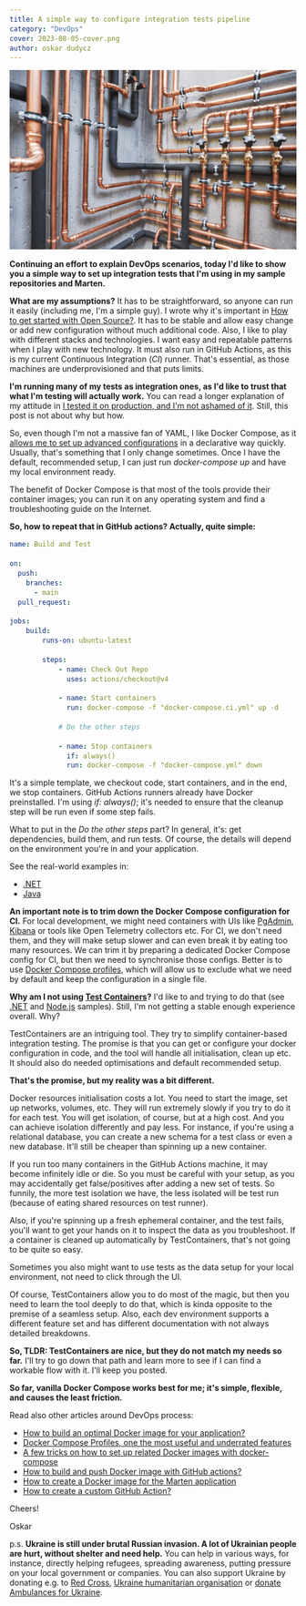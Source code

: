```yaml
---
title: A simple way to configure integration tests pipeline
category: "DevOps"
cover: 2023-08-05-cover.png
author: oskar dudycz
---
```


![cover](2023-08-05-cover.png)

**Continuing an effort to explain DevOps scenarios, today I'd like to show you a simple way to set up integration tests that I'm using in my sample repositories and Marten.**

**What are my assumptions?** It has to be straightforward, so anyone can run it easily (including me, I'm a simple guy). I wrote why it's important in [How to get started with Open Source?](/en/how_to_start_with_open_source/). It has to be stable and allow easy change or add new configuration without much additional code. Also, I like to play with different stacks and technologies. I want easy and repeatable patterns when I play with new technology. It must also run in GitHub Actions, as this is my current Continuous Integration (_CI_) runner. That's essential, as those machines are underprovisioned and that puts limits.

**I'm running many of my tests as integration ones, as I'd like to trust that what I'm testing will actually work.** You can read a longer explanation of my attitude in [I tested it on production, and I'm not ashamed of it](/en/i_tested_on_production/). Still, this post is not about why but how.

So, even though I'm not a massive fan of YAML, I like Docker Compose, as it [allows me to set up advanced configurations](/en/tricks_on_how_to_set_up_related_docker_images/) in a declarative way quickly. Usually, that's something that I only change sometimes. Once I have the default, recommended setup, I can just run _docker-compose up_ and have my local environment ready. 

The benefit of Docker Compose is that most of the tools provide their container images; you can run it on any operating system and find a troubleshooting guide on the Internet.

**So, how to repeat that in GitHub actions? Actually, quite simple:**

```yml
name: Build and Test

on:
  push:
    branches:
      - main
  pull_request:

jobs:
    build:
        runs-on: ubuntu-latest

        steps:
            - name: Check Out Repo
              uses: actions/checkout@v4

            - name: Start containers
              run: docker-compose -f "docker-compose.ci.yml" up -d

            # Do the other steps

            - name: Stop containers
              if: always()
              run: docker-compose -f "docker-compose.yml" down
```

It's a simple template, we checkout code, start containers, and in the end, we stop containers. GitHub Actions runners already have Docker preinstalled. I'm using _if: always()_; it's needed to ensure that the cleanup step will be run even if some step fails.

What to put in the _Do the other steps_ part? In general, it's: get dependencies, build them, and run tests. Of course, the details will depend on the environment you're in and your application. 

See the real-world examples in:
- [.NET](https://github.com/oskardudycz/EventSourcing.NetCore/blob/main/.github/workflows/build.dotnet.yml#L20)
- [Java](https://github.com/oskardudycz/EventSourcing.JVM/blob/main/.github/workflows/samples_event-sourcing-esdb-simple.yml#L35)

**An important note is to trim down the Docker Compose configuration for CI.** For local development, we might need containers with UIs like [PgAdmin](https://www.pgadmin.org/), [Kibana](https://www.elastic.co/kibana) or tools like Open Telemetry collectors etc. For CI, we don't need them, and they will make setup slower and can even break it by eating too many resources. We can trim it by preparing a dedicated Docker Compose config for CI, but then we need to synchronise those configs. Better is to use [Docker Compose profiles](https://docs.docker.com/compose/profiles/), which will allow us to exclude what we need by default and keep the configuration in a single file.

**Why am I not using [Test Containers](https://testcontainers.com/)?** I'd like to and trying to do that (see [.NET](https://github.com/oskardudycz/EventSourcing.NetCore/pull/221) and [Node.js](https://github.com/oskardudycz/EventSourcing.NodeJS/blob/main/samples/hotelManagement/src/core/testing/eventStoreDB/eventStoreDBContainer.ts) samples). Still, I'm not getting a stable enough experience overall. Why?

TestContainers are an intriguing tool. They try to simplify container-based integration testing. The promise is that you can get or configure your docker configuration in code, and the tool will handle all initialisation, clean up etc. It should also do needed optimisations and default recommended setup. 

**That's the promise, but my reality was a bit different.**

Docker resources initialisation costs a lot. You need to start the image, set up networks, volumes, etc. They will run extremely slowly if you try to do it for each test. You will get isolation, of course, but at a high cost. And you can achieve isolation differently and pay less. For instance, if you're using a relational database, you can create a new schema for a test class or even a new database. It'll still be cheaper than spinning up a new container.

If you run too many containers in the GitHub Actions machine, it may become infinitely idle or die. So you must be careful with your setup, as you may accidentally get false/positives after adding a new set of tests. So funnily, the more test isolation we have, the less isolated will be test run (because of eating shared resources on test runner).

Also, if you're spinning up a fresh ephemeral container, and the test fails, you'll want to get your hands on it to inspect the data as you troubleshoot. If a container is cleaned up automatically by TestContainers, that's not going to be quite so easy. 

Sometimes you also might want to use tests as the data setup for your local environment, not need to click through the UI.

Of course, TestContainers allow you to do most of the magic, but then you need to learn the tool deeply to do that, which is kinda opposite to the premise of a seamless setup. Also, each dev environment supports a different feature set and has different documentation with not always detailed breakdowns.

**So, TLDR: TestContainers are nice, but they do not match my needs so far.** I'll try to go down that path and learn more to see if I can find a workable flow with it. I'll keep you posted.

**So far, vanilla Docker Compose works best for me; it's simple, flexible, and causes the least friction.**

Read also other articles around DevOps process:
- [How to build an optimal Docker image for your application?](/en/how_to_buid_an_optimal_docker_image_for_your_application/)
- [Docker Compose Profiles, one the most useful and underrated features](/en/docker_compose_profiles/)
- [A few tricks on how to set up related Docker images with docker-compose](/en/tricks_on_how_to_set_up_related_docker_images/)
- [How to build and push Docker image with GitHub actions?](/en/how_to_buid_and_push_docker_image_with_github_actions/)
- [How to create a Docker image for the Marten application](/en/marten_and_docker)
- [How to create a custom GitHub Action?](/en/how_to_create_a_custom_github_action/)

Cheers!

Oskar

p.s. **Ukraine is still under brutal Russian invasion. A lot of Ukrainian people are hurt, without shelter and need help.** You can help in various ways, for instance, directly helping refugees, spreading awareness, putting pressure on your local government or companies. You can also support Ukraine by donating e.g. to [Red Cross](https://www.icrc.org/pl/donate/ukraine), [Ukraine humanitarian organisation](https://savelife.in.ua/pl/donate/) or [donate Ambulances for Ukraine](https://www.gofundme.com/f/help-to-save-the-lives-of-civilians-in-a-war-zone).
